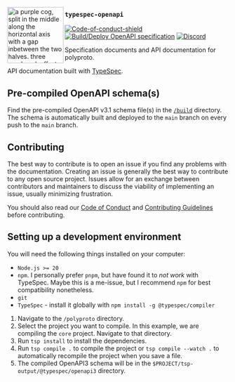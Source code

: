 <img src="https://cloud.bitfl0wer.de/apps/files_sharing/publicpreview/2qCxoXJ27yW7QNR?file=/&fileId=1143147&x=256&y=256&a=true" align="left" alt="a purple cog, split in the middle along the horizontal axis with a gap inbetween the two halves. three overlayed, offset sinus-like waves travel through that gap. each wave has a different shade of purple" width="128px" height="auto"></img>

### `typespec-openapi`

[![Code-of-conduct-shield]][Code-of-conduct]
[![Build/Deploy OpenAPI specification](https://github.com/polyphony-chat/docs/actions/workflows/deploy-openapi-spec.yml/badge.svg)](https://github.com/polyphony-chat/docs/actions/workflows/deploy-openapi-spec.yml)
[![Discord]][Discord-invite]

Specification documents and API documentation for polyproto.

API documentation built with [TypeSpec](https://typespec.io).

## Pre-compiled OpenAPI schema(s)

Find the pre-compiled OpenAPI v3.1 schema file(s) in the [`/build`](https://github.com/polyphony-chat/docs/tree/main/build) directory. The schema is automatically built and deployed to the `main` branch on every push to the `main` branch.

## Contributing

The best way to contribute is to open an issue if you find any problems with the documentation. Creating an issue is generally the best way to contribute to any open source project. Issues allow for an exchange between contributors and maintainers to discuss the viability of implementing an issue, usually minimizing frustration.

You should also read our [Code of Conduct](https://github.com/polyphony-chat/.github/blob/main/CODE_OF_CONDUCT.md) and [Contributing Guidelines](https://github.com/polyphony-chat/.github/blob/main/CONTRIBUTION_GUIDELINES.md) before contributing.

## Setting up a development environment

You will need the following things installed on your computer:

- `Node.js >= 20`
- `npm`. I personally prefer `pnpm`, but have found it to *not work* with TypeSpec. Maybe this is
  a me-issue, but I recommend `npm` for best compatibility nonetheless.
- `git`
- `TypeSpec` - install it globally with `npm install -g @typespec/compiler`

1. Navigate to the `/polyproto` directory.
2. Select the project you want to compile. In this example, we are compiling the `core` project.
   Navigate to that directory.
3. Run `tsp install` to install the dependencies.
4. Run `tsp compile .` to compile the project or `tsp compile --watch .` to automatically recompile
   the project when you save a file.
5. The compiled OpenAPI3 schema will be in the `$PROJECT/tsp-output/@typespec/openapi3` directory.

[Discord]: https://dcbadge.vercel.app/api/server/m3FpcapGDD?style=flat
[Discord-invite]: https://discord.com/invite/m3FpcapGDD
[Code-of-conduct-shield]: https://img.shields.io/badge/Code_of_Conduct-eb00ff
[Code-of-conduct]: https://github.com/polyphony-chat/.github/blob/main/CODE_OF_CONDUCT.md